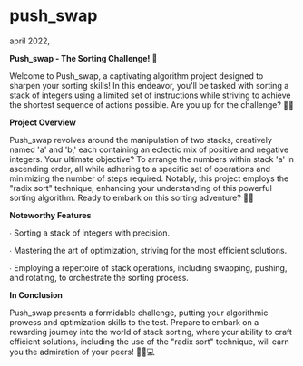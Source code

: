 # push_swap
april 2022,

**Push_swap - The Sorting Challenge! 🧩**

Welcome to Push_swap, a captivating algorithm project designed to sharpen your sorting skills! In this endeavor, you'll be tasked with sorting a stack of integers using a limited set of instructions while striving to achieve the shortest sequence of actions possible. Are you up for the challenge? 🤖🔢

**Project Overview**

Push_swap revolves around the manipulation of two stacks, creatively named 'a' and 'b,' each containing an eclectic mix of positive and negative integers. Your ultimate objective? To arrange the numbers within stack 'a' in ascending order, all while adhering to a specific set of operations and minimizing the number of steps required. Notably, this project employs the "radix sort" technique, enhancing your understanding of this powerful sorting algorithm. Ready to embark on this sorting adventure? 🔄📝

**Noteworthy Features**

∙ Sorting a stack of integers with precision.

∙ Mastering the art of optimization, striving for the most efficient solutions.

∙ Employing a repertoire of stack operations, including swapping, pushing, and rotating, to orchestrate the sorting process.

**In Conclusion**

Push_swap presents a formidable challenge, putting your algorithmic prowess and optimization skills to the test. Prepare to embark on a rewarding journey into the world of stack sorting, where your ability to craft efficient solutions, including the use of the "radix sort" technique, will earn you the admiration of your peers! 🧊🔄💻
